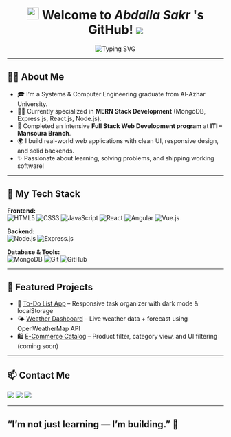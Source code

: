 <h1 align="center">
  <img src="https://media.giphy.com/media/hvRJCLFzcasrR4ia7z/giphy.gif" width="28">
  Welcome to <em> Abdalla Sakr </em>'s GitHub!
  <img src="https://komarev.com/ghpvc/?username=abdallaskar&style=flat-square&label=VIEWS">
</h1>

<p align="center">
  <img src="https://readme-typing-svg.demolab.com?font=Kalam&weight=700&pause=1000&color=2196F3&center=true&width=435&lines=Full+Stack+MERN+Developer;Crafting+Web+Apps+With+Real+Impact;Always+Learning+and+Building!" alt="Typing SVG" />
</p>

---

## 👨‍💻 About Me

- 🎓 I’m a Systems & Computer Engineering graduate from Al-Azhar University.
- 🧑‍💻 Currently specialized in **MERN Stack Development** (MongoDB, Express.js, React.js, Node.js).
- 🏫 Completed an intensive **Full Stack Web Development program** at **ITI – Mansoura Branch**.
- 🌍 I build real-world web applications with clean UI, responsive design, and solid backends.
- ✨ Passionate about learning, solving problems, and shipping working software!

---

## 🚀 My Tech Stack

**Frontend:**  
![HTML5](https://img.shields.io/badge/-HTML5-E34F26?style=flat&logo=html5&logoColor=white)
![CSS3](https://img.shields.io/badge/-CSS3-1572B6?style=flat&logo=css3)
![JavaScript](https://img.shields.io/badge/-JavaScript-F7DF1E?style=flat&logo=javascript&logoColor=black)
![React](https://img.shields.io/badge/-React-20232A?style=flat&logo=react)
![Angular](https://img.shields.io/badge/-Angular-DD0031?style=flat&logo=angular&logoColor=white)
![Vue.js](https://img.shields.io/badge/-Vue.js-4FC08D?style=flat&logo=vue.js&logoColor=white)


**Backend:**  
![Node.js](https://img.shields.io/badge/-Node.js-339933?style=flat&logo=node.js&logoColor=white)
![Express.js](https://img.shields.io/badge/-Express.js-000000?style=flat&logo=express)

**Database & Tools:**  
![MongoDB](https://img.shields.io/badge/-MongoDB-47A248?style=flat&logo=mongodb)
![Git](https://img.shields.io/badge/-Git-F05032?style=flat&logo=git&logoColor=white)
![GitHub](https://img.shields.io/badge/-GitHub-181717?style=flat&logo=github)

---

## 🌟 Featured Projects

- 📝 [To-Do List App](https://github.com/abdallaskar/Todo_list_app) – Responsive task organizer with dark mode & localStorage  
- 🌤 [Weather Dashboard](https://github.com/abdallaskar/Weather_today) – Live weather data + forecast using OpenWeatherMap API  
- 🛍 [E-Commerce Catalog](#) – Product filter, category view, and UI filtering (coming soon)

---

## 📫 Contact Me

<a href="mailto:abdallaskar2000@gmail.com"><img src="https://img.shields.io/badge/-Gmail-D14836?style=for-the-badge&logo=gmail&logoColor=white"></a>
<a href="https://www.linkedin.com/in/abdalla-mahmoud-ab4ab81b0/"><img src="https://img.shields.io/badge/-LinkedIn-0077B5?style=for-the-badge&logo=linkedin&logoColor=white"></a>
<a href="https://wa.me/+201090234964" target="_blank"><img src="https://img.shields.io/badge/-WhatsApp-25D366?style=for-the-badge&logo=whatsapp&logoColor=white"></a>

---

## “I’m not just learning — I’m building.” 🚀
